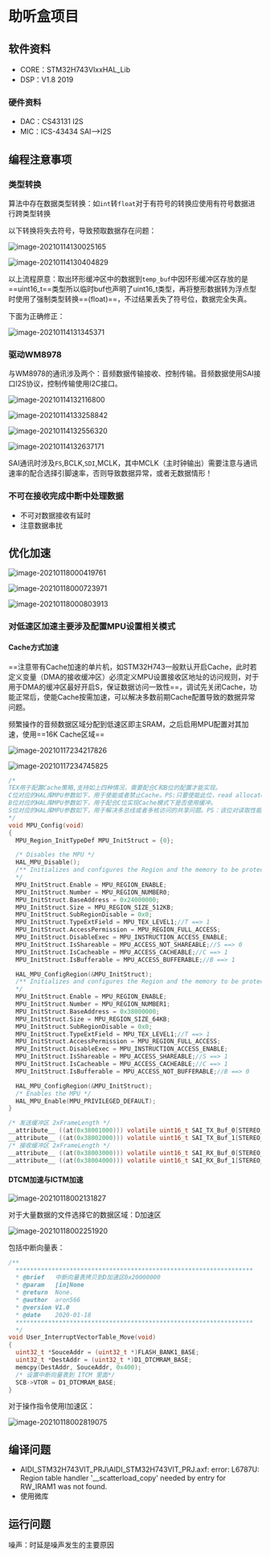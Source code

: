 # 助听盒项目

## 软件资料

- CORE：STM32H743VIxxHAL_Lib
- DSP：V1.8 2019

### 硬件资料

- DAC：CS43131 I2S
- MIC：ICS-43434 SAI-->I2S

## 编程注意事项

### 类型转换

算法中存在数据类型转换：如`int`转`float`对于有符号的转换应使用有符号数据进行跨类型转换

以下转换将失去符号，导致预取数据存在问题：

![image-20210114130025165](readme.image/image-20210114130025165.png)

![image-20210114130404829](readme.image/image-20210114130404829.png)

以上流程原意：取出环形缓冲区中的数据到`temp_buf`中因环形缓冲区存放的是==uint16_t==类型所以临时buf也声明了uint16_t类型，再将整形数据转为浮点型时使用了强制类型转换==(float)==，不过结果丢失了符号位，数据完全失真。

下面为正确修正：

![image-20210114131345371](readme.image/image-20210114131345371.png)

### 驱动WM8978

与WM8978的通讯涉及两个：音频数据传输接收、控制传输。音频数据使用SAI接口I2S协议，控制传输使用I2C接口。

![image-20210114132116800](readme.image/image-20210114132116800.png)

![image-20210114133258842](readme.image/image-20210114133258842.png)

![image-20210114132556320](readme.image/image-20210114132556320.png)

![image-20210114132637171](readme.image/image-20210114132637171.png)

SAI通讯时涉及`FS`,BCLK,`SDI`,MCLK，其中MCLK（主时钟输出）需要注意与通讯速率的配合选择引脚速率，否则导致数据异常，或者无数据情形！

### 不可在接收完成中断中处理数据

- 不可对数据接收有延时
- 注意数据串扰

## 优化加速

![image-20210118000419761](readme.image/image-20210118000419761.png)

![image-20210118000723971](readme.image/image-20210118000723971.png)

![image-20210118000803913](readme.image/image-20210118000803913.png)

### 对低速区加速主要涉及配置MPU设置相关模式

#### Cache方式加速

==注意带有Cache加速的单片机，如STM32H743一般默认开启Cache，此时若定义变量（DMA的接收缓冲区）必须定义MPU设置接收区地址的访问规则，对于用于DMA的缓冲区最好开启S，保证数据访问一致性==，调试先关闭Cache，功能正常后，使能Cache按需加速，可以解决多数前期Cache配置导致的数据异常问题。

频繁操作的音频数据区域分配到低速区即主SRAM，之后启用MPU配置对其加速，使用==16K Cache区域==

![image-20210117234217826](readme.image/image-20210117234217826.png)

![image-20210117234745825](readme.image/image-20210117234745825.png)

```c
/*
TEX用于配置Cache策略,支持如上四种情况，需要配合C和B位的配置才能实现。
C位对应的HAL库MPU参数如下，用于使能或者禁止Cache。PS:只要使能此位，read allocate就是开启的，也就是Cache读不到就分配Cache
B位对应的HAL库MPU参数如下，用于配合C位实现Cache模式下是否使用缓冲。
S位对应的HAL库MPU参数如下，用于解决多总线或者多核访问的共享问题。PS：该位对读取性能影响非常大！！！
*/
void MPU_Config(void)
{
  MPU_Region_InitTypeDef MPU_InitStruct = {0};

  /* Disables the MPU */
  HAL_MPU_Disable();
  /** Initializes and configures the Region and the memory to be protected
  */
  MPU_InitStruct.Enable = MPU_REGION_ENABLE;
  MPU_InitStruct.Number = MPU_REGION_NUMBER0;
  MPU_InitStruct.BaseAddress = 0x24000000;
  MPU_InitStruct.Size = MPU_REGION_SIZE_512KB;
  MPU_InitStruct.SubRegionDisable = 0x0;
  MPU_InitStruct.TypeExtField = MPU_TEX_LEVEL1;//T ==> 1
  MPU_InitStruct.AccessPermission = MPU_REGION_FULL_ACCESS;
  MPU_InitStruct.DisableExec = MPU_INSTRUCTION_ACCESS_ENABLE;
  MPU_InitStruct.IsShareable = MPU_ACCESS_NOT_SHAREABLE;//S ==> 0
  MPU_InitStruct.IsCacheable = MPU_ACCESS_CACHEABLE;//C ==> 1
  MPU_InitStruct.IsBufferable = MPU_ACCESS_BUFFERABLE;//B ==> 1

  HAL_MPU_ConfigRegion(&MPU_InitStruct);
  /** Initializes and configures the Region and the memory to be protected
  */
  MPU_InitStruct.Enable = MPU_REGION_ENABLE;
  MPU_InitStruct.Number = MPU_REGION_NUMBER1;
  MPU_InitStruct.BaseAddress = 0x38000000;
  MPU_InitStruct.Size = MPU_REGION_SIZE_64KB;
  MPU_InitStruct.SubRegionDisable = 0x0;
  MPU_InitStruct.TypeExtField = MPU_TEX_LEVEL1;//T ==> 1
  MPU_InitStruct.AccessPermission = MPU_REGION_FULL_ACCESS;
  MPU_InitStruct.DisableExec = MPU_INSTRUCTION_ACCESS_ENABLE;
  MPU_InitStruct.IsShareable = MPU_ACCESS_SHAREABLE;//S ==> 1
  MPU_InitStruct.IsCacheable = MPU_ACCESS_CACHEABLE;//C ==> 1
  MPU_InitStruct.IsBufferable = MPU_ACCESS_NOT_BUFFERABLE;//B ==> 0

  HAL_MPU_ConfigRegion(&MPU_InitStruct);
  /* Enables the MPU */
  HAL_MPU_Enable(MPU_PRIVILEGED_DEFAULT);
}

/* 发送缓冲区 2xFrameLength */
__attribute__ ((at(0x38001000))) volatile uint16_t SAI_TX_Buf_0[STEREO_FRAME_SIZE] = {0};
__attribute__ ((at(0x38002000))) volatile uint16_t SAI_TX_Buf_1[STEREO_FRAME_SIZE] = {0};
/* 接收缓冲区 2xFrameLength */
__attribute__ ((at(0x38003000))) volatile uint16_t SAI_RX_Buf_0[STEREO_FRAME_SIZE] = {0};
__attribute__ ((at(0x38004000))) volatile uint16_t SAI_RX_Buf_1[STEREO_FRAME_SIZE] = {0};
```



#### DTCM加速与ICTM加速

![image-20210118002131827](readme.image/image-20210118002131827.png)

对于大量数据的文件选择它的数据区域：D加速区

![image-20210118002251920](readme.image/image-20210118002251920.png)

包括中断向量表：

```c
/**
  ******************************************************************
  * @brief   中断向量表拷贝到D加速区0x20000000
  * @param   [in]None
  * @return  None.
  * @author  aron566
  * @version V1.0
  * @date    2020-01-18
  ******************************************************************
  */
void User_InterruptVectorTable_Move(void)
{
  uint32_t *SouceAddr = (uint32_t *)FLASH_BANK1_BASE;
  uint32_t *DestAddr = (uint32_t *)D1_DTCMRAM_BASE;
  memcpy(DestAddr, SouceAddr, 0x400);
  /* 设置中断向量表到 ITCM 里面*/
  SCB->VTOR = D1_DTCMRAM_BASE;
}
```



对于操作指令使用I加速区：

![image-20210118002819075](readme.image/image-20210118002819075.png)

## 编译问题

- AIDI_STM32H743VIT_PRJ\AIDI_STM32H743VIT_PRJ.axf: error: L6787U: Region table handler '__scatterload_copy' needed by entry for RW_IRAM1 was not found.
- 使用微库



## 运行问题

噪声：时延是噪声发生的主要原因